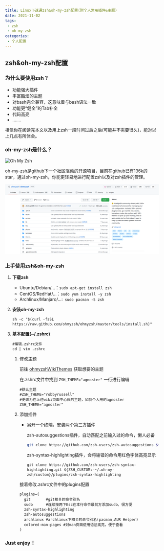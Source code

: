 ```yaml
---
title: Linux下速通zsh&oh-my-zsh配置(附个人常用插件&主题)
date: 2021-11-02
tags:
 - zsh
 - oh-my-zsh
categories:
 - 个人配置
---
```

## zsh&oh-my-zsh配置

### 为什么要使用zsh？

- 功能强大插件
- 丰富酷炫的主题
- 对bash完全兼容，这意味着与bash语法一致
- 功能更“健全”的Tab补全
- 代码高亮
- .......

相信你在阅读完本文以及用上zsh一段时间过后之后(可能并不需要很久)，能对以上几点有所体会。

### oh-my-zsh是什么？

![Oh My Zsh](https://camo.githubusercontent.com/3ec75cb1c3278cce3c661d3bcf72a4eca75db241a6ace648ea014b02f3f44458/68747470733a2f2f73332e616d617a6f6e6177732e636f6d2f6f686d797a73682f6f682d6d792d7a73682d6c6f676f2e706e67)

oh-my-zsh是github下一个社区驱动的开源项目，目前在github已有136k的star，通过oh-my-zsh，你能更轻易地进行配置zsh以及对zsh插件的管理。

![image-20211101234203938](./image/LinuxZshConfig.md/image-20211101234203938.png)

### 上手使用zsh&oh-my-zsh

1. **下载zsh**

   - Ubuntu/Debian/...：``sudo apt-get install zsh``
   - CentOS/RedHat/...：``sudo yum install -y zsh``
   - Archlinux/Manjaro/...:`` sudo pacman -S zsh``
2. **安装oh-my-zsh**

   ```shell
   sh -c "$(curl -fsSL https://raw.github.com/ohmyzsh/ohmyzsh/master/tools/install.sh)"
   ```
3. **基本配置(~/.zshrc)**

   ```shell
   #编辑.zshrc文件
   cd | vim .zshrc
   ```

   1. 修改主题

      前往 [ohmyzshWikiThemes](https://github.com/ohmyzsh/ohmyzsh/wiki/Themes) 获取想要的主题

      在.zshrc文件中找到 ``ZSH_THEME="agnoster"`` 一行进行编辑

      ```shell
      #默认主题
      #ZSH_THEME="robbyrussell"
      #更改为在上述wiki页面中心仪的主题，如我个人用的agnoster
      ZSH_THEME="agnoster"
      ```
   2. 添加插件

      - 另开一个终端，安装两个第三方插件

        zsh-autosuggestions插件，自动匹配之前输入过的命令，懒人必备

        ```bash
        git clone https://github.com/zsh-users/zsh-autosuggestions ${ZSH_CUSTOM:-~/.oh-my-zsh/custom}/plugins/zsh-autosuggestions
        ```

        zsh-syntax-highlighting插件，会将输错的命令用红色字体高亮显示

        ```shell
        git clone https://github.com/zsh-users/zsh-syntax-highlighting.git ${ZSH_CUSTOM:-~/.oh-my-zsh/custom}/plugins/zsh-syntax-highlighting
        ```

      接着修改.zshrc文件中的plugins配置

      ```shell
      plugins=(
      	git       #git相关的命令别名
      	sudo      #连续按两下Esc在本行命令最前方添加sudo，很方便
      	zsh-syntax-highlighting 
      	zsh-autosuggestions
        archlinux #archlinux下相关的命令别名(pacman,AUR Helper)
        colored-man-pages #对man页面使用语法高亮，便于查看
      )
      ```

### Just enjoy！
